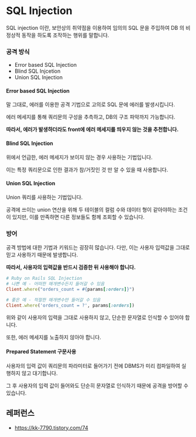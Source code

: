 

# SQL Injection

SQL injection 이란, 보안상의 취약점을 이용하여
임의의 SQL 문을 주입하여 DB 의 비정상적 동작을 하도록 조작하는 행위를 말합니다.



### 공격 방식

- Error based SQL Injection
- Blind SQL Injcetion
- Union SQL Injection



#### Error based SQL Injection

말 그대로, 에러를 이용한 공격 기법으로 고의로 SQL 문에 에러를 발생시킵니다.

에러 메세지를 통해 쿼리문의 구성을 추측하고, DB의 구조 파악까지 가능합니다.

**따라서, 에러가 발생하더라도 front에 에러 메세지를 띄우지 않는 것을 추천합니다.**



#### Blind SQL Injection

위에서 언급한, 에러 메세지가 보이지 않는 경우 사용하는 기법입니다.

이는 특정 쿼리문으로 인한 결과가 참/거짓인 것 만 알 수 있을 때 사용합니다.



#### Union SQL Injection

Union 쿼리를 사용하는 기법입니다.

공격에 쓰이는 union 연산을 위해 두 테이블의 컬럼 수와 데이터 형이 같아야하는 조건이 있지만, 이를 만족하면 다른 정보들도 함께 조회할 수 있습니다.



### 방어

공격 방법에 대한 기법과 키워드는 굉장히 많습니다. 다만, 이는 사용자 입력값을 그대로 믿고 사용하기 때문에 발생합니다.

**따라서, 사용자의 입력값을 반드시 검증한 뒤 사용해야 합니다.**

```ruby
# Ruby on Rails SQL Injection
# 나쁜 예 - 어떠한 매개변수든지 들어갈 수 있음
Client.where("orders_count = #{params[:orders]}")

# 좋은 예 - 적절한 매개변수만 들어갈 수 있음
Client.where('orders_count = ?', params[:orders])
```

위와 같이 사용자의 입력을 그대로 사용하지 않고, 단순한 문자열로 인식할 수 있어야 합니다.

또한, 에러 메세지를 노출하지 않아야 합니다.



#### Prepared Statement 구문사용

사용자의 입력 값이 쿼리문의 파라미터로 들어가기 전에 DBMS가 미리 컴파일하여 실행하지 않고 대기합니다.

그 후 사용자의 입력 값이 들어와도 단순히 문자열로 인식하기 때문에 공격을 방어할 수 있습니다.

### 

## 레퍼런스

- https://kk-7790.tistory.com/74